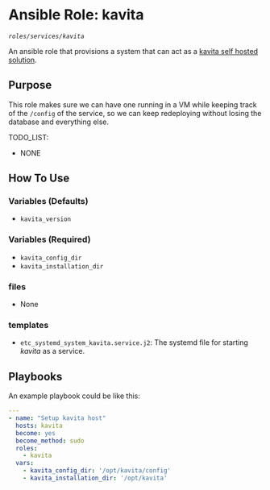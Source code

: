 # Ansible Role: kavita
*`roles/services/kavita`*

An ansible role that provisions a system that can act as a [kavita self hosted solution](https://github.com/Kareadita/Kavita).

## Purpose

This role makes sure we can have one running in a VM while keeping track of the `/config` of the service, so we can keep redeploying without losing the database and everything else. 


TODO_LIST:
  - NONE

## How To Use

### Variables (Defaults)

- `kavita_version`

### Variables (Required)

- `kavita_config_dir`
- `kavita_installation_dir`

### files

- None

### templates

- `etc_systemd_system_kavita.service.j2`: The systemd file for starting _kavita_ as a service.

## Playbooks

An example playbook could be like this:

```yaml
---
- name: "Setup kavita host"
  hosts: kavita
  become: yes
  become_method: sudo
  roles:
    - kavita
  vars:
    - kavita_config_dir: '/opt/kavita/config'
    - kavita_installation_dir: '/opt/kavita'
```
